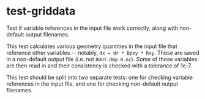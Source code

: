 test-griddata
=============

Test if variable references in the input file work correctly, along with
non-default output filenames.

This test calculates various geometry quantities in the input file that
reference other variables -- notably, `dx = dr * Bpxy * Rxy`. These are saved in
a non-default output file (i.e. not `BOUT.dmp.0.nc`). Some of these variables
are then read in and their consistency is checked with a tolerance of 1e-7.

This test should be split into two separate tests: one for checking variable
references in the input file, and one for checking non-default output filenames.
